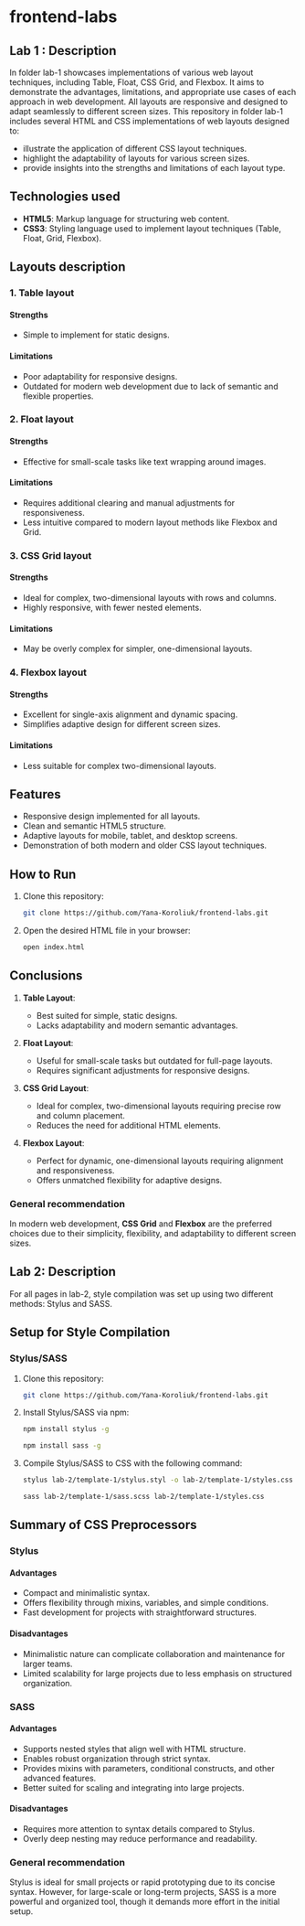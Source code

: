 # frontend-labs

## Lab 1 : Description
In folder lab-1 showcases implementations of various web layout techniques, including Table, Float, CSS Grid, and Flexbox. It aims to demonstrate the advantages, limitations, and appropriate use cases of each approach in web development. All layouts are responsive and designed to adapt seamlessly to different screen sizes.
This repository in folder lab-1 includes several HTML and CSS implementations of web layouts designed to:

- illustrate the application of different CSS layout techniques.
- highlight the adaptability of layouts for various screen sizes.
- provide insights into the strengths and limitations of each layout type.

## Technologies used

- **HTML5**: Markup language for structuring web content.
- **CSS3**: Styling language used to implement layout techniques (Table, Float, Grid, Flexbox).

## Layouts description

### 1. Table layout

#### **Strengths**
- Simple to implement for static designs.

#### **Limitations**
- Poor adaptability for responsive designs.
- Outdated for modern web development due to lack of semantic and flexible properties.

### 2. Float layout

#### **Strengths**
- Effective for small-scale tasks like text wrapping around images.

#### **Limitations**
- Requires additional clearing and manual adjustments for responsiveness.
- Less intuitive compared to modern layout methods like Flexbox and Grid.

### 3. CSS Grid layout

#### **Strengths**
- Ideal for complex, two-dimensional layouts with rows and columns.
- Highly responsive, with fewer nested elements.

#### **Limitations**
- May be overly complex for simpler, one-dimensional layouts.

### 4. Flexbox layout

#### **Strengths**
- Excellent for single-axis alignment and dynamic spacing.
- Simplifies adaptive design for different screen sizes.

#### **Limitations**
- Less suitable for complex two-dimensional layouts.


## Features

- Responsive design implemented for all layouts.
- Clean and semantic HTML5 structure.
- Adaptive layouts for mobile, tablet, and desktop screens.
- Demonstration of both modern and older CSS layout techniques.

## How to Run

1. Clone this repository:
   ```bash
   git clone https://github.com/Yana-Koroliuk/frontend-labs.git
   ```
2. Open the desired HTML file in your browser:
   ```bash
   open index.html
   ```

## Conclusions

1. **Table Layout**:
    - Best suited for simple, static designs.
    - Lacks adaptability and modern semantic advantages.

2. **Float Layout**:
    - Useful for small-scale tasks but outdated for full-page layouts.
    - Requires significant adjustments for responsive designs.

3. **CSS Grid Layout**:
    - Ideal for complex, two-dimensional layouts requiring precise row and column placement.
    - Reduces the need for additional HTML elements.

4. **Flexbox Layout**:
    - Perfect for dynamic, one-dimensional layouts requiring alignment and responsiveness.
    - Offers unmatched flexibility for adaptive designs.

### General recommendation

In modern web development, **CSS Grid** and **Flexbox** are the preferred choices due to their simplicity, flexibility, and adaptability to different screen sizes.

## Lab 2: Description

For all pages in lab-2, style compilation was set up using two different methods: Stylus and SASS.

## Setup for Style Compilation
### Stylus/SASS

1. Clone this repository:
   ```bash
   git clone https://github.com/Yana-Koroliuk/frontend-labs.git
   ```
2. Install Stylus/SASS via npm:
   ```bash
   npm install stylus -g
   ```
   ```bash
   npm install sass -g
   ```
3. Compile Stylus/SASS to CSS with the following command:
   ```bash
   stylus lab-2/template-1/stylus.styl -o lab-2/template-1/styles.css
   ```
   ```bash
   sass lab-2/template-1/sass.scss lab-2/template-1/styles.css
   ```
   
## Summary of CSS Preprocessors

### Stylus

#### Advantages
- Compact and minimalistic syntax.
- Offers flexibility through mixins, variables, and simple conditions.
- Fast development for projects with straightforward structures.

#### Disadvantages
- Minimalistic nature can complicate collaboration and maintenance for larger teams.
- Limited scalability for large projects due to less emphasis on structured organization.

### SASS

#### Advantages
- Supports nested styles that align well with HTML structure.
- Enables robust organization through strict syntax.
- Provides mixins with parameters, conditional constructs, and other advanced features.
- Better suited for scaling and integrating into large projects.

#### Disadvantages
- Requires more attention to syntax details compared to Stylus.
- Overly deep nesting may reduce performance and readability.

### General recommendation
Stylus is ideal for small projects or rapid prototyping due to its concise syntax. However, for large-scale or long-term projects, SASS is a more powerful and organized tool, though it demands more effort in the initial setup.